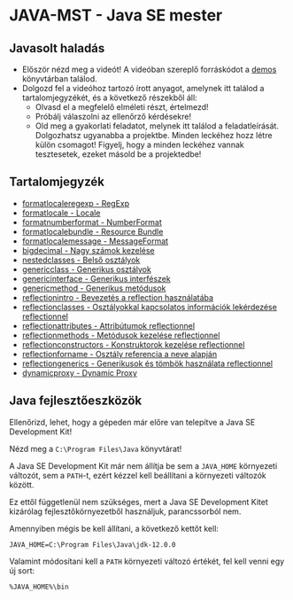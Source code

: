 # JAVA-MST - Java SE mester

## Javasolt haladás

* Először nézd meg a videót! A videóban szereplő forráskódot a [demos](demos) könyvtárban találod.
* Dolgozd fel a videóhoz tartozó írott anyagot, amelynek itt találod a tartalomjegyzékét, és a következő részekből áll:
	* Olvasd el a megfelelő elméleti részt, értelmezd!
	* Próbálj válaszolni az ellenőrző kérdésekre!
	* Old meg a gyakorlati feladatot, melynek itt találod a feladatleírását. Dolgozhatsz ugyanabba a projektbe. Minden leckéhez hozz létre külön csomagot! Figyelj, hogy a minden leckéhez vannak tesztesetek, ezeket másold be a projektedbe!

## Tartalomjegyzék

* [formatlocaleregexp - RegExp](examples/formatlocaleregexp/README.md)
* [formatlocale - Locale](examples/formatlocale/README.md)
* [formatnumberformat - NumberFormat](examples/formatnumberformat/README.md)
* [formatlocalebundle - Resource Bundle](examples/formatlocalebundle/README.md)
* [formatlocalemessage - MessageFormat](examples/formatlocalemessage/README.md)
* [bigdecimal - Nagy számok kezelése](examples/bigdecimal/README.md)
* [nestedclasses - Belső osztályok](examples/nestedclasses/README.md)
* [genericclass - Generikus osztályok](examples/genericclass/README.md)
* [genericinterface - Generikus interfészek](examples/genericinterface/README.md)
* [genericmethod - Generikus metódusok](examples/genericmethod/README.md)
* [reflectionintro - Bevezetés a reflection használatába](examples/reflectionintro/README.md)
* [reflectionclasses - Osztályokkal kapcsolatos információk lekérdezése reflectionnel](examples/reflectionclasses/README.md)
* [reflectionattributes - Attribútumok reflectionnel](examples/reflectionattributes/README.md)
* [reflectionmethods - Metódusok kezelése reflectionnel](examples/reflectionmethods/README.md)
* [reflectionconstructors - Konstruktorok kezelése reflectionnel](examples/reflectionconstructors/README.md)
* [reflectionforname - Osztály referencia a neve alapján](examples/reflectionforname/README.md)
* [reflectiongenerics - Generikusok és tömbök használata reflectionnel](examples/reflectiongenerics/README.md)
* [dynamicproxy - Dynamic Proxy](examples/dynamicproxy/README.md)

## Java fejlesztőeszközök

Ellenőrizd, lehet, hogy a gépeden már előre van telepítve a 
Java SE Development Kit!

Nézd meg a `C:\Program Files\Java` könyvtárat!

A Java SE Development Kit már nem állítja be sem a `JAVA_HOME`
környezeti változót, sem a `PATH`-t, ezért
kézzel kell beállítani a környezeti változók között.

Ez ettől függetlenül nem szükséges, mert a 
Java SE Development Kitet kizárólag fejlesztőkörnyezetből
használjuk, parancssorból nem.

Amennyiben mégis be kell állítani, a következő kettőt kell:

```
JAVA_HOME=C:\Program Files\Java\jdk-12.0.0
```

Valamint módosítani kell a `PATH` környezeti változó
értékét, fel kell venni egy új sort:

```
%JAVA_HOME%\bin
```
